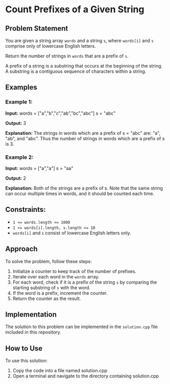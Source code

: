 # Count Prefixes of a Given String

## Problem Statement

You are given a string array `words` and a string `s`, where `words[i]` and `s` comprise only of lowercase English letters.

Return the number of strings in `words` that are a prefix of `s`.

A prefix of a string is a substring that occurs at the beginning of the string. A substring is a contiguous sequence of characters within a string.

## Examples

### Example 1:

**Input:**
words = ["a","b","c","ab","bc","abc"]
s = "abc"

**Output:**
3

**Explanation:**
The strings in words which are a prefix of s = "abc" are:
"a", "ab", and "abc".
Thus the number of strings in words which are a prefix of s is 3.

### Example 2:

**Input:**
words = ["a","a"]
s = "aa"

**Output:**
2

**Explanation:**
Both of the strings are a prefix of s.
Note that the same string can occur multiple times in words, and it should be counted each time.


## Constraints:

- `1 <= words.length <= 1000`
- `1 <= words[i].length, s.length <= 10`
- `words[i]` and `s` consist of lowercase English letters only.

## Approach

To solve the problem, follow these steps:

1. Initialize a counter to keep track of the number of prefixes.
2. Iterate over each word in the `words` array.
3. For each word, check if it is a prefix of the string `s` by comparing the starting substring of `s` with the word.
4. If the word is a prefix, increment the counter.
5. Return the counter as the result.

## Implementation

The solution to this problem can be implemented in the `solution.cpp` file included in this repository.

## How to Use
To use this solution:

1. Copy the code into a file named solution.cpp
2. Open a terminal and navigate to the directory containing solution.cpp
